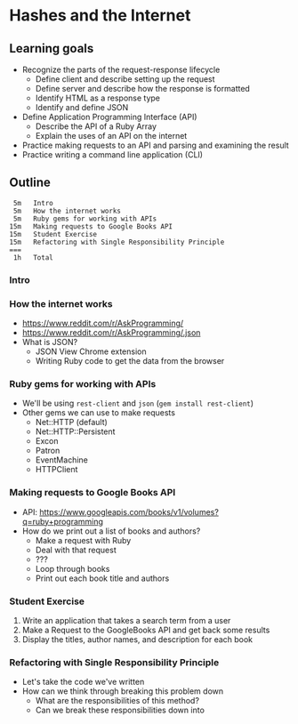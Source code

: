 # Hashes and the Internet

## Learning goals

* Recognize the parts of the request-response lifecycle
  * Define client and describe setting up the request
  * Define server and describe how the response is formatted
  * Identify HTML as a response type
  * Identify and define JSON
* Define Application Programming Interface \(API\)
  * Describe the API of a Ruby Array
  * Explain the uses of an API on the internet
* Practice making requests to an API and parsing and examining the result
* Practice writing a command line application \(CLI\)

## Outline

```text
 5m   Intro
 5m   How the internet works
 5m   Ruby gems for working with APIs
15m   Making requests to Google Books API
15m   Student Exercise
15m   Refactoring with Single Responsibility Principle
===
 1h   Total
```

### Intro

### How the internet works

* https://www.reddit.com/r/AskProgramming/
* https://www.reddit.com/r/AskProgramming/.json
* What is JSON?
  * JSON View Chrome extension
  * Writing Ruby code to get the data from the browser

### Ruby gems for working with APIs

* We'll be using `rest-client` and `json` (`gem install rest-client`)
* Other gems we can use to make requests
  * Net::HTTP (default)
  * Net::HTTP::Persistent
  * Excon
  * Patron
  * EventMachine
  * HTTPClient

### Making requests to Google Books API

* API: https://www.googleapis.com/books/v1/volumes?q=ruby+programming
* How do we print out a list of books and authors?
  * Make a request with Ruby
  * Deal with that request
  * ???
  * Loop through books
  * Print out each book title and authors

### Student Exercise

1. Write an application that takes a search term from a user
2. Make a Request to the GoogleBooks API and get back some results
3. Display the titles, author names, and description for each book

### Refactoring with Single Responsibility Principle

* Let's take the code we've written
* How can we think through breaking this problem down
  * What are the responsibilities of this method?
  * Can we break these responsibilities down into
